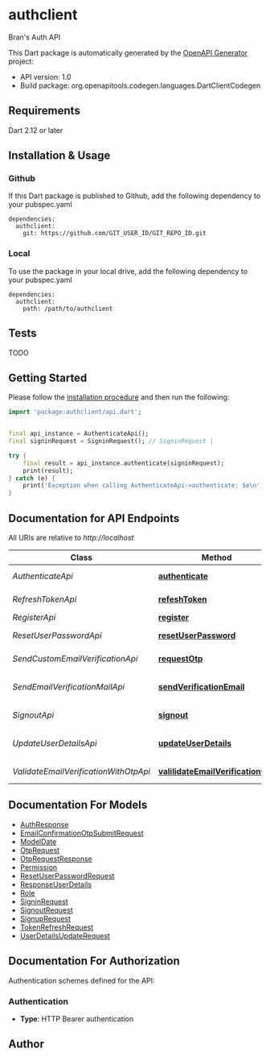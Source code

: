 # authclient
Bran's Auth API

This Dart package is automatically generated by the [OpenAPI Generator](https://openapi-generator.tech) project:

- API version: 1.0
- Build package: org.openapitools.codegen.languages.DartClientCodegen

## Requirements

Dart 2.12 or later

## Installation & Usage

### Github
If this Dart package is published to Github, add the following dependency to your pubspec.yaml
```
dependencies:
  authclient:
    git: https://github.com/GIT_USER_ID/GIT_REPO_ID.git
```

### Local
To use the package in your local drive, add the following dependency to your pubspec.yaml
```
dependencies:
  authclient:
    path: /path/to/authclient
```

## Tests

TODO

## Getting Started

Please follow the [installation procedure](#installation--usage) and then run the following:

```dart
import 'package:authclient/api.dart';


final api_instance = AuthenticateApi();
final signinRequest = SigninRequest(); // SigninRequest | 

try {
    final result = api_instance.authenticate(signinRequest);
    print(result);
} catch (e) {
    print('Exception when calling AuthenticateApi->authenticate: $e\n');
}

```

## Documentation for API Endpoints

All URIs are relative to *http://localhost*

Class | Method | HTTP request | Description
------------ | ------------- | ------------- | -------------
*AuthenticateApi* | [**authenticate**](doc//AuthenticateApi.md#authenticate) | **POST** /api/v1/auth/public/authenticate | 
*RefreshTokenApi* | [**refeshToken**](doc//RefreshTokenApi.md#refeshtoken) | **POST** /api/v1/auth/public/refresh-token | 
*RegisterApi* | [**register**](doc//RegisterApi.md#register) | **POST** /api/v1/auth/public/register | 
*ResetUserPasswordApi* | [**resetUserPassword**](doc//ResetUserPasswordApi.md#resetuserpassword) | **POST** /api/v1/auth/public/reset-password | 
*SendCustomEmailVerificationApi* | [**requestOtp**](doc//SendCustomEmailVerificationApi.md#requestotp) | **POST** /api/v1/auth/public/request-otp | 
*SendEmailVerificationMailApi* | [**sendVerificationEmail**](doc//SendEmailVerificationMailApi.md#sendverificationemail) | **POST** /api/v1/auth/authenticated/send-email-verification-mail | 
*SignoutApi* | [**signout**](doc//SignoutApi.md#signout) | **POST** /api/v1/auth/authenticated/logout | 
*UpdateUserDetailsApi* | [**updateUserDetails**](doc//UpdateUserDetailsApi.md#updateuserdetails) | **POST** /api/v1/auth/authenticated/update-user-details | 
*ValidateEmailVerificationWithOtpApi* | [**valilidateEmailVerificationOtp**](doc//ValidateEmailVerificationWithOtpApi.md#valilidateemailverificationotp) | **POST** /api/v1/auth/public/validate-email-verification-otp | 


## Documentation For Models

 - [AuthResponse](doc//AuthResponse.md)
 - [EmailConfirmationOtpSubmitRequest](doc//EmailConfirmationOtpSubmitRequest.md)
 - [ModelDate](doc//ModelDate.md)
 - [OtpRequest](doc//OtpRequest.md)
 - [OtpRequestResponse](doc//OtpRequestResponse.md)
 - [Permission](doc//Permission.md)
 - [ResetUserPasswordRequest](doc//ResetUserPasswordRequest.md)
 - [ResponseUserDetails](doc//ResponseUserDetails.md)
 - [Role](doc//Role.md)
 - [SigninRequest](doc//SigninRequest.md)
 - [SignoutRequest](doc//SignoutRequest.md)
 - [SignupRequest](doc//SignupRequest.md)
 - [TokenRefreshRequest](doc//TokenRefreshRequest.md)
 - [UserDetailsUpdateRequest](doc//UserDetailsUpdateRequest.md)


## Documentation For Authorization


Authentication schemes defined for the API:
### Authentication

- **Type**: HTTP Bearer authentication


## Author



